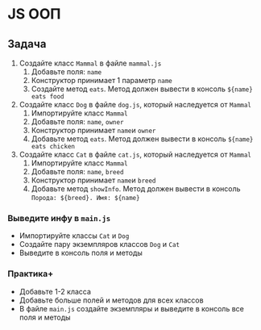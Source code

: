 # JS ООП
## Задача
1) Создайте класс `Mammal` в файле `mammal.js`
   1) Добавьте поля: `name`
   2) Конструктор принимает 1 параметр `name`
   3) Создайте метод `eats`. Метод должен вывести в консоль `${name} eats food`
2) Создайте класс `Dog` в файле `dog.js`, который наследуется от `Mammal`
   1) Импортируйте класс `Mammal`
   2) Добавьте поля: `name`, `owner`
   3) Конструктор принимает `name`и `owner`
   4) Добавьте метод `eats`. Метод должен вывести в консоль `${name} eats chicken`
3) Создайте класс `Cat` в файле `cat.js`, который наследуется от `Mammal`
   1) Импортируйте класс `Mammal` 
   2) Добавьте поля: `name`, `breed`
   3) Конструктор принимает `name`и `breed`
   4) Добавьте метод `showInfo`. Метод должен вывести в консоль `Порода: ${breed}. Имя: ${name}`

### Выведите инфу в `main.js`
- Импортируйте классы `Cat` и `Dog`
- Создайте пару экземпляров классов `Dog` и `Cat`
- Выведите в консоль поля и методы

### Практика+
- Добавьте 1-2 класса
- Добавьте больше полей и методов для всех классов
- В файле `main.js` создайте экземпляры и выведите в консоль все поля и методы
